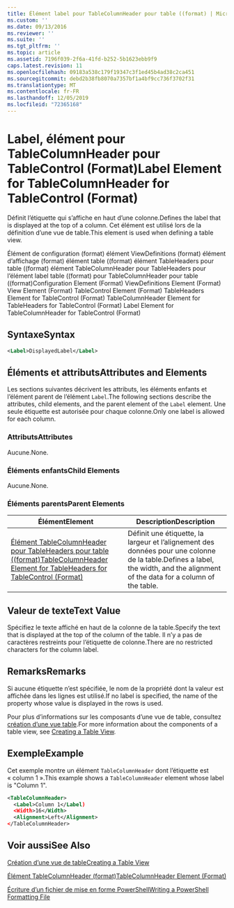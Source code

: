 ```yaml
---
title: Élément label pour TableColumnHeader pour table ((format) | Microsoft Docs
ms.custom: ''
ms.date: 09/13/2016
ms.reviewer: ''
ms.suite: ''
ms.tgt_pltfrm: ''
ms.topic: article
ms.assetid: 7196f039-2f6a-41fd-b252-5b1623ebb9f9
caps.latest.revision: 11
ms.openlocfilehash: 09183a538c179f19347c3f1ed45b4ad38c2ca451
ms.sourcegitcommit: debd2b38fb8070a7357bf1a4bf9cc736f3702f31
ms.translationtype: MT
ms.contentlocale: fr-FR
ms.lasthandoff: 12/05/2019
ms.locfileid: "72365168"
---
```

# <a name="label-element-for-tablecolumnheader-for-tablecontrol-format"></a><span data-ttu-id="e21d4-102">Label, élément pour TableColumnHeader pour TableControl (Format)</span><span class="sxs-lookup"><span data-stu-id="e21d4-102">Label Element for TableColumnHeader for TableControl (Format)</span></span>

<span data-ttu-id="e21d4-103">Définit l’étiquette qui s’affiche en haut d’une colonne.</span><span class="sxs-lookup"><span data-stu-id="e21d4-103">Defines the label that is displayed at the top of a column.</span></span> <span data-ttu-id="e21d4-104">Cet élément est utilisé lors de la définition d’une vue de table.</span><span class="sxs-lookup"><span data-stu-id="e21d4-104">This element is used when defining a table view.</span></span>

<span data-ttu-id="e21d4-105">Élément de configuration (format) élément ViewDefinitions (format) élément d’affichage (format) élément table ((format) élément TableHeaders pour table ((format) élément TableColumnHeader pour TableHeaders pour l’élément label table ((format) pour TableColumnHeader pour table ((format)</span><span class="sxs-lookup"><span data-stu-id="e21d4-105">Configuration Element (Format) ViewDefinitions Element (Format) View Element (Format) TableControl Element (Format) TableHeaders Element for TableControl (Format) TableColumnHeader Element for TableHeaders for TableControl (Format) Label Element  for TableColumnHeader for TableControl (Format)</span></span>

## <a name="syntax"></a><span data-ttu-id="e21d4-106">Syntaxe</span><span class="sxs-lookup"><span data-stu-id="e21d4-106">Syntax</span></span>

```xml
<Label>DisplayedLabel</Label>

```

## <a name="attributes-and-elements"></a><span data-ttu-id="e21d4-107">Éléments et attributs</span><span class="sxs-lookup"><span data-stu-id="e21d4-107">Attributes and Elements</span></span>

<span data-ttu-id="e21d4-108">Les sections suivantes décrivent les attributs, les éléments enfants et l’élément parent de l’élément `Label`.</span><span class="sxs-lookup"><span data-stu-id="e21d4-108">The following sections describe the attributes, child elements, and the parent element of the `Label` element.</span></span> <span data-ttu-id="e21d4-109">Une seule étiquette est autorisée pour chaque colonne.</span><span class="sxs-lookup"><span data-stu-id="e21d4-109">Only one label is allowed for each column.</span></span>

### <a name="attributes"></a><span data-ttu-id="e21d4-110">Attributs</span><span class="sxs-lookup"><span data-stu-id="e21d4-110">Attributes</span></span>

<span data-ttu-id="e21d4-111">Aucune.</span><span class="sxs-lookup"><span data-stu-id="e21d4-111">None.</span></span>

### <a name="child-elements"></a><span data-ttu-id="e21d4-112">Éléments enfants</span><span class="sxs-lookup"><span data-stu-id="e21d4-112">Child Elements</span></span>

<span data-ttu-id="e21d4-113">Aucune.</span><span class="sxs-lookup"><span data-stu-id="e21d4-113">None.</span></span>

### <a name="parent-elements"></a><span data-ttu-id="e21d4-114">Éléments parents</span><span class="sxs-lookup"><span data-stu-id="e21d4-114">Parent Elements</span></span>

|<span data-ttu-id="e21d4-115">Élément</span><span class="sxs-lookup"><span data-stu-id="e21d4-115">Element</span></span>|<span data-ttu-id="e21d4-116">Description</span><span class="sxs-lookup"><span data-stu-id="e21d4-116">Description</span></span>|
|-------------|-----------------|
|[<span data-ttu-id="e21d4-117">Élément TableColumnHeader pour TableHeaders pour table ((format)</span><span class="sxs-lookup"><span data-stu-id="e21d4-117">TableColumnHeader Element for TableHeaders for TableControl  (Format)</span></span>](./tablecolumnheader-element-format.md)|<span data-ttu-id="e21d4-118">Définit une étiquette, la largeur et l’alignement des données pour une colonne de la table.</span><span class="sxs-lookup"><span data-stu-id="e21d4-118">Defines a label, the width, and the alignment of the data for a column of the table.</span></span>|

## <a name="text-value"></a><span data-ttu-id="e21d4-119">Valeur de texte</span><span class="sxs-lookup"><span data-stu-id="e21d4-119">Text Value</span></span>

<span data-ttu-id="e21d4-120">Spécifiez le texte affiché en haut de la colonne de la table.</span><span class="sxs-lookup"><span data-stu-id="e21d4-120">Specify the text that is displayed at the top of the column of the table.</span></span> <span data-ttu-id="e21d4-121">Il n’y a pas de caractères restreints pour l’étiquette de colonne.</span><span class="sxs-lookup"><span data-stu-id="e21d4-121">There are no restricted characters for the column label.</span></span>

## <a name="remarks"></a><span data-ttu-id="e21d4-122">Remarks</span><span class="sxs-lookup"><span data-stu-id="e21d4-122">Remarks</span></span>

<span data-ttu-id="e21d4-123">Si aucune étiquette n’est spécifiée, le nom de la propriété dont la valeur est affichée dans les lignes est utilisé.</span><span class="sxs-lookup"><span data-stu-id="e21d4-123">If no label is specified, the name of the property whose value is displayed in the rows is used.</span></span>

<span data-ttu-id="e21d4-124">Pour plus d’informations sur les composants d’une vue de table, consultez [création d’une vue table](./creating-a-table-view.md).</span><span class="sxs-lookup"><span data-stu-id="e21d4-124">For more information about the components of a table view, see [Creating a Table View](./creating-a-table-view.md).</span></span>

## <a name="example"></a><span data-ttu-id="e21d4-125">Exemple</span><span class="sxs-lookup"><span data-stu-id="e21d4-125">Example</span></span>

<span data-ttu-id="e21d4-126">Cet exemple montre un élément `TableColumnHeader` dont l’étiquette est « column 1 ».</span><span class="sxs-lookup"><span data-stu-id="e21d4-126">This example shows a `TableColumnHeader` element whose label is "Column 1".</span></span>

```xml
<TableColumnHeader>
  <Label>Column 1</Label)
  <Width>16</Width>
  <Alignment>Left</Alignment>
</TableColumnHeader>
```

## <a name="see-also"></a><span data-ttu-id="e21d4-127">Voir aussi</span><span class="sxs-lookup"><span data-stu-id="e21d4-127">See Also</span></span>

[<span data-ttu-id="e21d4-128">Création d’une vue de table</span><span class="sxs-lookup"><span data-stu-id="e21d4-128">Creating a Table View</span></span>](./creating-a-table-view.md)

[<span data-ttu-id="e21d4-129">Élément TableColumnHeader (format)</span><span class="sxs-lookup"><span data-stu-id="e21d4-129">TableColumnHeader Element (Format)</span></span>](./tablecolumnheader-element-format.md)

[<span data-ttu-id="e21d4-130">Écriture d’un fichier de mise en forme PowerShell</span><span class="sxs-lookup"><span data-stu-id="e21d4-130">Writing a PowerShell Formatting File</span></span>](./writing-a-powershell-formatting-file.md)
